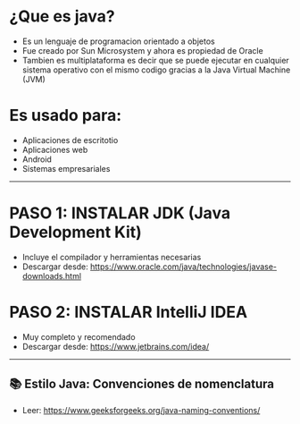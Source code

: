 # ¿Que es java?

- Es un lenguaje de programacion orientado a objetos  
- Fue creado por Sun Microsystem y ahora es propiedad de Oracle  
- Tambien es multiplataforma es decir que se puede ejecutar en cualquier sistema operativo con el mismo codigo gracias a la Java Virtual Machine (JVM)  

# Es usado para:

* Aplicaciones de escritotio
* Aplicaciones web
* Android
* Sistemas empresariales

---

# PASO 1: INSTALAR JDK (Java Development Kit)
- Incluye el compilador y herramientas necesarias  
- Descargar desde: https://www.oracle.com/java/technologies/javase-downloads.html

# PASO 2: INSTALAR IntelliJ IDEA
- Muy completo y recomendado  
- Descargar desde: https://www.jetbrains.com/idea/

---
## 📚 Estilo Java: Convenciones de nomenclatura
- Leer: https://www.geeksforgeeks.org/java-naming-conventions/



